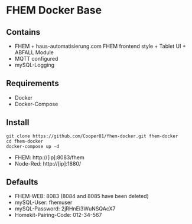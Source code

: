 # FHEM Docker Base

## Contains

- FHEM + haus-automatisierung.com FHEM frontend style + Tablet UI + ABFALL Module
- MQTT configured
- mySQL-Logging

## Requirements

- Docker
- Docker-Compose

## Install

```
git clone https://github.com/Cooper81/fhem-docker.git fhem-docker
cd fhem-docker
docker-compose up -d
```

- FHEM: http://[ip]:8083/fhem
- Node-Red: http://[ip]:1880/

## Defaults

- FHEM-WEB: 8083 (8084 and 8085 have been deleted)
- mySQL-User: fhemuser
- mySQL-Password: 2jRHnEi3WuNSQAcX7
- Homekit-Pairing-Code: 012-34-567
